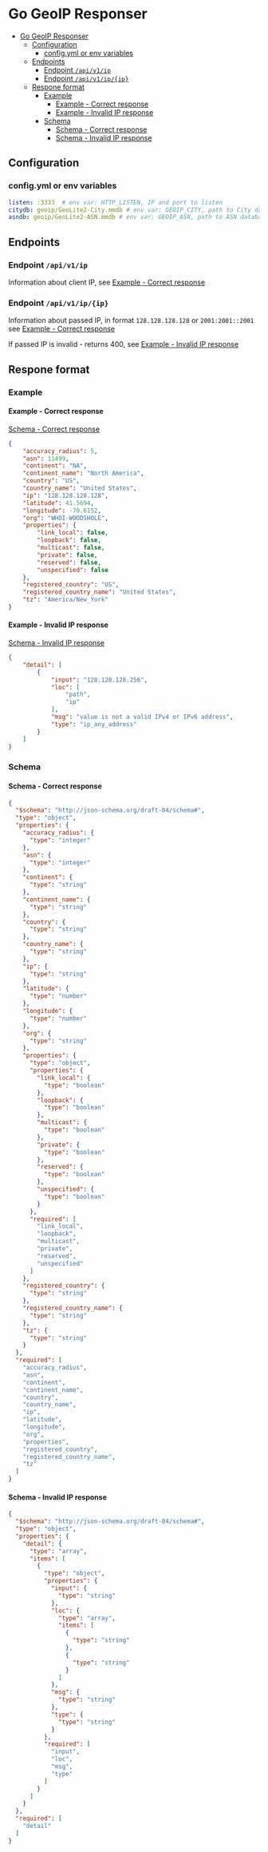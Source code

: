 # Go GeoIP Responser

- [Go GeoIP Responser](#go-geoip-responser)
  - [Configuration](#configuration)
    - [config.yml or env variables](#configyml-or-env-variables)
  - [Endpoints](#endpoints)
    - [Endpoint `/api/v1/ip`](#endpoint-apiv1ip)
    - [Endpoint `/api/v1/ip/{ip}`](#endpoint-apiv1ipip)
  - [Respone format](#respone-format)
    - [Example](#example)
      - [Example - Correct response](#example---correct-response)
      - [Example - Invalid IP response](#example---invalid-ip-response)
    - [Schema](#schema)
      - [Schema - Correct response](#schema---correct-response)
      - [Schema - Invalid IP response](#schema---invalid-ip-response)

## Configuration

### config.yml or env variables

```yaml
listen: :3333  # env var: HTTP_LISTEN, IP and port to listen
citydb: geoip/GeoLite2-City.mmdb # env var: GEOIP_CITY, path to City database
asndb: geoip/GeoLite2-ASN.mmdb # env var: GEOIP_ASN, path to ASN database
```

## Endpoints

### Endpoint `/api/v1/ip`

Information about client IP, see [Example - Correct response](#example---correct-response)

### Endpoint `/api/v1/ip/{ip}`

Information about passed IP, in format `128.128.128.128` or `2001:2001::2001` see [Example - Correct response](#example---correct-response)

If passed IP is invalid - returns 400, see [Example - Invalid IP response](#example---invalid-ip-response)

## Respone format

### Example

#### Example - Correct response

[Schema - Correct response](#schema---correct-response)

```json
{
    "accuracy_radius": 5,
    "asn": 11499,
    "continent": "NA",
    "continent_name": "North America",
    "country": "US",
    "country_name": "United States",
    "ip": "128.128.128.128",
    "latitude": 41.5694,
    "longitude": -70.6152,
    "org": "WHOI-WOODSHOLE",
    "properties": {
        "link_local": false,
        "loopback": false,
        "multicast": false,
        "private": false,
        "reserved": false,
        "unspecified": false
    },
    "registered_country": "US",
    "registered_country_name": "United States",
    "tz": "America/New_York"
}
```

#### Example - Invalid IP response

[Schema - Invalid IP response](#schema---invalid-ip-response)

```json
{
    "detail": [
        {
            "input": "128.128.128.256",
            "loc": [
                "path",
                "ip"
            ],
            "msg": "value is not a valid IPv4 or IPv6 address",
            "type": "ip_any_address"
        }
    ]
}
```

### Schema

#### Schema - Correct response

```json
{
  "$schema": "http://json-schema.org/draft-04/schema#",
  "type": "object",
  "properties": {
    "accuracy_radius": {
      "type": "integer"
    },
    "asn": {
      "type": "integer"
    },
    "continent": {
      "type": "string"
    },
    "continent_name": {
      "type": "string"
    },
    "country": {
      "type": "string"
    },
    "country_name": {
      "type": "string"
    },
    "ip": {
      "type": "string"
    },
    "latitude": {
      "type": "number"
    },
    "longitude": {
      "type": "number"
    },
    "org": {
      "type": "string"
    },
    "properties": {
      "type": "object",
      "properties": {
        "link_local": {
          "type": "boolean"
        },
        "loopback": {
          "type": "boolean"
        },
        "multicast": {
          "type": "boolean"
        },
        "private": {
          "type": "boolean"
        },
        "reserved": {
          "type": "boolean"
        },
        "unspecified": {
          "type": "boolean"
        }
      },
      "required": [
        "link_local",
        "loopback",
        "multicast",
        "private",
        "reserved",
        "unspecified"
      ]
    },
    "registered_country": {
      "type": "string"
    },
    "registered_country_name": {
      "type": "string"
    },
    "tz": {
      "type": "string"
    }
  },
  "required": [
    "accuracy_radius",
    "asn",
    "continent",
    "continent_name",
    "country",
    "country_name",
    "ip",
    "latitude",
    "longitude",
    "org",
    "properties",
    "registered_country",
    "registered_country_name",
    "tz"
  ]
}
```

#### Schema - Invalid IP response

```json
{
  "$schema": "http://json-schema.org/draft-04/schema#",
  "type": "object",
  "properties": {
    "detail": {
      "type": "array",
      "items": [
        {
          "type": "object",
          "properties": {
            "input": {
              "type": "string"
            },
            "loc": {
              "type": "array",
              "items": [
                {
                  "type": "string"
                },
                {
                  "type": "string"
                }
              ]
            },
            "msg": {
              "type": "string"
            },
            "type": {
              "type": "string"
            }
          },
          "required": [
            "input",
            "loc",
            "msg",
            "type"
          ]
        }
      ]
    }
  },
  "required": [
    "detail"
  ]
}
```
